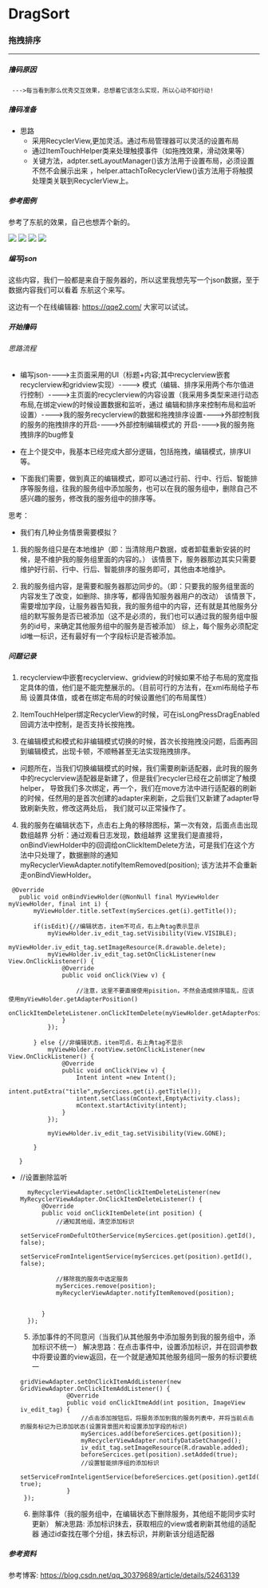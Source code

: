 # DragSort
### 拖拽排序
****
#####  撸码原因
     --->每当看到那么优秀交互效果，总想着它该怎么实现，所以心动不如行动!

#####  撸码准备
 * 思路
      * 采用RecyclerView,更加灵活。通过布局管理器可以灵活的设置布局
      * 通过ItemTouchHelper类来处理触摸事件（如拖拽效果，滑动效果等）
      * 关键方法，adpter.setLayoutManager()该方法用于设置布局，必须设置不然不会展示出来
        ，helper.attachToRecyclerView()该方法用于将触摸处理类关联到RecyclerView上。

##### 参考图例

 参考了东航的效果，自己也想弄个新的。

 <img src="app/src/main/assets/yangben1.png">

 <img src="app/src/main/assets/yangben2.png">

 <img src="app/src/main/assets/yangben3.png">

 <img src="app/src/main/assets/yangben4.png">

#####  编写json
  这些内容，我们一般都是来自于服务器的，所以这里我想先写一个json数据，至于数据内容我们可以看着
  东航这个来写。

  这边有一个在线编辑器: https://qqe2.com/
  大家可以试试。

##### 开始撸码

###### 思路流程
  - 编写json---->主页面采用的UI（标题<linelayout>+内容<recyclerview>;其中recyclerview嵌套recyclerview和gridview实现）---->
  模式（编辑、排序采用两个布尔值进行控制）---->主页面的recyclerview的内容设置（我采用多类型来进行动态布局,在绑定view的时候设置数据和监听，通过
  编辑和排序来控制布局和监听设置）---->我的服务recyclerview的数据和拖拽排序设置---->外部控制我的服务的拖拽排序的开启---->外部控制编辑模式的
  开启---->我的服务拖拽排序的bug修复

  - 在上个提交中，我基本已经完成大部分逻辑，包括拖拽，编辑模式，排序UI等。

  - 下面我们需要，做到真正的编辑模式，即可以通过行前、行中、行后、智能排序等服务组，往我的服务组中添加服务，也可以在我的服务组中，删除自己不感兴趣的服务，修改我的服务组中的排序等。

  思考：
  * 我们有几种业务情景需要模拟？
  1. 我的服务组只是在本地维护（即：当清除用户数据，或者卸载重新安装的时候，是不维护我的服务组里面的内容的。）
  该情景下，服务器那边其实只需要维护好行前、行中、行后、智能排序的服务即可，其他由本地维护。

  2. 我的服务组内容，是需要和服务器那边同步的。（即：只要我的服务组里面的内容发生了改变，如删除、排序等，都得告知服务器用户的改动）
  该情景下，需要增加字段，让服务器告知我，我的服务组中的内容，还有就是其他服务分组的默写服务是否已被添加（这不是必须的，我们也可以通过我的服务组中服务的id号，来确定其他服务组中的服务是否被添加）
  综上，每个服务必须配定id唯一标识，还有最好有一个字段标识是否被添加。


#####  问题记录

   1. recyclerview中嵌套recyclerview、gridview的时候如果不给子布局的宽度指定具体的值，他们是不能完整展示的。（目前可行的方法有，在xml布局给子布局
   设置具体值，或者在绑定布局的时候设置他们的布局属性）

   2. ItemTouchHelper绑定RecyclerView的时候，可在isLongPressDragEnabled回调方法中控制，是否支持长按拖拽。

   3. 在编辑模式和模式和非编辑模式切换的时候，首次长按拖拽没问题，后面再回到编辑模式，出现卡顿，不顺畅甚至无法实现拖拽排序。

   - 问题所在，当我们切换编辑模式的时候，我们需要刷新适配器，此时我的服务中的recyclerview适配器是新建了，但是我们recycler已经在之前绑定了触摸helper，
   导致我们多次绑定，再一个，我们在move方法中进行适配器的刷新的时候，任然用的是首次创建的adapter来刷新，之后我们又新建了adapter导致刷新失败，修改这两处后，
   我们就可以正常操作了。

   4. 我的服务在编辑状态下，点击右上角的移除图标，第一次有效，后面点击出现数组越界
   分析：通过观看日志发现，数组越界
   这里我们是直接将，onBindViewHolder中的i回调给onClickItemDelete方法，可是我们在这个方法中只处理了，数据删除的通知 myRecyclerViewAdapter.notifyItemRemoved(position);
   该方法并不会重新走onBindViewHolder。

     @Override
       public void onBindViewHolder(@NonNull final MyViewHolder myViewHolder, final int i) {
           myViewHolder.title.setText(mySercices.get(i).getTitle());

           if(isEdit){//编辑状态，item不可点，右上角tag表示显示
               myViewHolder.iv_edit_tag.setVisibility(View.VISIBLE);
               myViewHolder.iv_edit_tag.setImageResource(R.drawable.delete);
               myViewHolder.iv_edit_tag.setOnClickListener(new View.OnClickListener() {
                   @Override
                   public void onClick(View v) {

                       //注意，这里不要直接使用pisition，不然会造成排序错乱，应该使用myViewHolder.getAdapterPosition()
                       onClickItemDeleteListener.onClickItemDelete(myViewHolder.getAdapterPosition());
                   }
               });

           } else {//非编辑状态，item可点，右上角tag不显示
               myViewHolder.rootView.setOnClickListener(new View.OnClickListener() {
                   @Override
                   public void onClick(View v) {
                       Intent intent =new Intent();
                       intent.putExtra("title",mySercices.get(i).getTitle());
                       intent.setClass(mContext,EmptyActivity.class);
                       mContext.startActivity(intent);
                   }
               });

               myViewHolder.iv_edit_tag.setVisibility(View.GONE);

           }

       }

* //设置删除监听

        myRecyclerViewAdapter.setOnClickItemDeleteListener(new MyRecyclerViewAdapter.OnClickItemDeleteListener() {
            @Override
            public void onClickItemDelete(int position) {
                //通知其他组，清空添加标识
                setServiceFromDefultOtherService(mySercices.get(position).getId(), false);
                setServiceFromInteligentService(mySercices.get(position).getId(), false);

                //移除我的服务中选定服务
                mySercices.remove(position);
                myRecyclerViewAdapter.notifyItemRemoved(position);


            }
        });

     5. 添加事件的不同意问（当我们从其他服务中添加服务到我的服务组中，添加标识不统一）
       解决思路：在点击事件中，设置添加标识，并在回调参数中将要设置的view返回，在一个就是通知其他服务组同一服务的标识要统一

      gridViewAdapter.setOnClickItemAddListener(new GridViewAdapter.OnClickItemAddListener() {
                   @Override
                   public void onClickItmeAdd(int position, ImageView iv_edit_tag) {
                       //点击添加按钮后，将服务添加到我的服务列表中，并将当前点击的服务标记为已添加状态(设置背景图片和设置添加字段的标识)
                       mySercices.add(beforeSercices.get(position));
                       myRecyclerViewAdapter.notifyDataSetChanged();
                       iv_edit_tag.setImageResource(R.drawable.added);
                       beforeSercices.get(position).setAdded(true);
                       //设置智能排序组的添加标识
                       setServiceFromInteligentService(beforeSercices.get(position).getId(), true);
                   }
       });


     6. 删除事件（我的服务组中，在编辑状态下删除服务，其他组不能同步实时更新）
      解决思路: 添加标识抹去，获取相应的view或者刷新其他组的适配器
      通过id查找在哪个分组，抹去标识，并刷新该分组适配器



##### 参考资料
  参考博客: https://blog.csdn.net/qq_30379689/article/details/52463139


